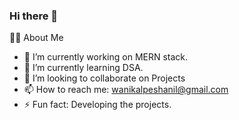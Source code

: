 ### Hi there 👋

<!--
**Kalpeshwani222/Kalpeshwani222** is a ✨ _special_ ✨ repository because its `README.md` (this file) appears on your GitHub profile.

Here are some ideas to get you started:


-->
🙋‍♂️ About Me


- 🔭 I’m currently working on MERN stack.
- 🌱 I’m currently learning DSA.
- 👯 I’m looking to collaborate on Projects
- 📫 How to reach me: wanikalpeshanil@gmail.com
- ⚡ Fun fact: Developing the projects.
